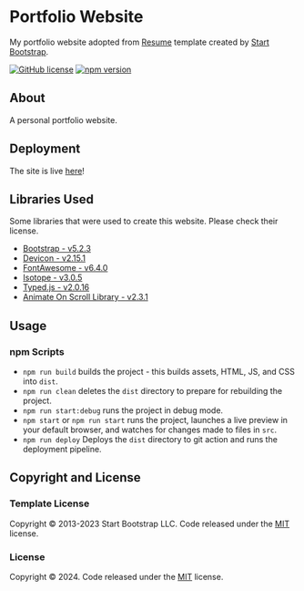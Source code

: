 # Portfolio Website

My portfolio website adopted from [Resume](https://startbootstrap.com/theme/resume/) template created by [Start Bootstrap](https://startbootstrap.com/).

[![GitHub license](https://img.shields.io/badge/license-MIT-blue.svg)](https://raw.githubusercontent.com/StartBootstrap/startbootstrap-resume/master/LICENSE)
[![npm version](https://img.shields.io/npm/v/startbootstrap-resume.svg)](https://www.npmjs.com/package/startbootstrap-resume)

## About

A personal portfolio website.

## Deployment

The site is live [here](https://humrajgill.github.io/portfolio-site/)!

## Libraries Used

Some libraries that were used to create this website. Please check their license.

- [Bootstrap - v5.2.3](https://getbootstrap.com/)
- [Devicon - v2.15.1](https://devicon.dev/)
- [FontAwesome - v6.4.0](https://fontawesome.com/)
- [Isotope - v3.0.5](https://isotope.metafizzy.co/)
- [Typed.js - v2.0.16](https://github.com/mattboldt/typed.js/releases/tag/v2.0.16)
- [Animate On Scroll Library - v2.3.1](https://michalsnik.github.io/aos/)

## Usage

### npm Scripts

- `npm run build` builds the project - this builds assets, HTML, JS, and CSS into `dist`.
- `npm run clean` deletes the `dist` directory to prepare for rebuilding the project.
- `npm run start:debug` runs the project in debug mode.
- `npm start` or `npm run start` runs the project, launches a live preview in your default browser, and watches for changes made to files in `src`.
- `npm run deploy` Deploys the `dist` directory to git action and runs the deployment pipeline.

## Copyright and License

### Template License

Copyright © 2013-2023 Start Bootstrap LLC. Code released under the [MIT](https://github.com/StartBootstrap/startbootstrap-resume/blob/master/LICENSE) license.

### License

Copyright © 2024. Code released under the [MIT](https://github.com/humrajgill/portfolio-site/blob/main/LICENSE) license.

